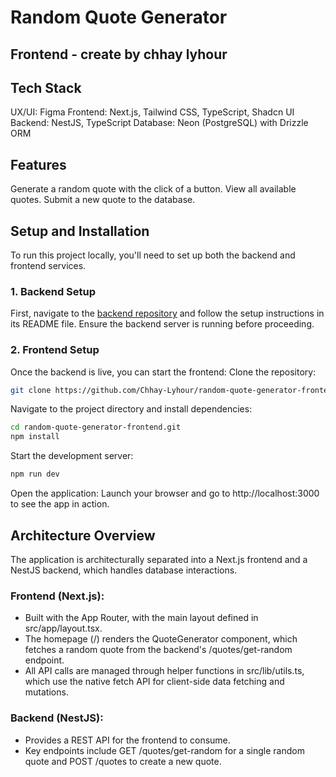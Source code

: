 # Random Quote Generator

## Frontend - create by chhay lyhour

## Tech Stack

UX/UI: Figma
Frontend: Next.js, Tailwind CSS, TypeScript, Shadcn UI
Backend: NestJS, TypeScript
Database: Neon (PostgreSQL) with Drizzle ORM

## Features

Generate a random quote with the click of a button.
View all available quotes.
Submit a new quote to the database.

## Setup and Installation

To run this project locally, you'll need to set up both the backend and frontend services.

### 1. Backend Setup

First, navigate to the [backend repository](https://github.com/Chhay-Lyhour/random-quote-generator-backend.git) and follow the setup instructions in its README file. Ensure the backend server is running before proceeding.

### 2. Frontend Setup

Once the backend is live, you can start the frontend:
Clone the repository:

```Bash
git clone https://github.com/Chhay-Lyhour/random-quote-generator-frontend.git
```

Navigate to the project directory and install dependencies:

```Bash
cd random-quote-generator-frontend.git
npm install
```

Start the development server:

```Bash
npm run dev
```

Open the application:
Launch your browser and go to http://localhost:3000 to see the app in action.

## Architecture Overview

The application is architecturally separated into a Next.js frontend and a NestJS backend, which handles database interactions.

### Frontend (Next.js):

- Built with the App Router, with the main layout defined in src/app/layout.tsx.
- The homepage (/) renders the QuoteGenerator component, which fetches a random quote from the backend's /quotes/get-random endpoint.
- All API calls are managed through helper functions in src/lib/utils.ts, which use the native fetch API for client-side data fetching and mutations.

### Backend (NestJS):

- Provides a REST API for the frontend to consume.
- Key endpoints include GET /quotes/get-random for a single random quote and POST /quotes to create a new quote.
